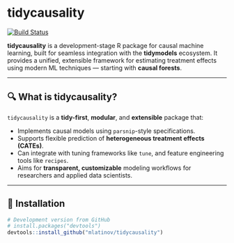 # tidycausality

[![Build Status](https://github.com/mlatinov/tidycausality/actions/workflows/R-CMD-check.yaml/badge.svg)](https://github.com/mlatinov/tidycausality/actions)

**tidycausality** is a development-stage R package for causal machine learning, built for seamless integration with the **tidymodels** ecosystem. It provides a unified, extensible framework for estimating treatment effects using modern ML techniques — starting with **causal forests**.

---

## 🔍 What is tidycausality?

`tidycausality` is a **tidy-first**, **modular**, and **extensible** package that:

- Implements causal models using `parsnip`-style specifications.
- Supports flexible prediction of **heterogeneous treatment effects (CATEs)**.
- Can integrate with tuning frameworks like `tune`, and feature engineering tools like `recipes`.
- Aims for **transparent, customizable** modeling workflows for researchers and applied data scientists.

---

## 🚀 Installation

```r
# Development version from GitHub
# install.packages("devtools")
devtools::install_github("mlatinov/tidycausality")
